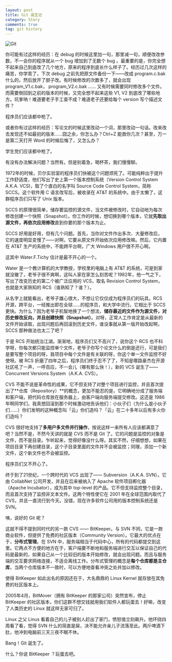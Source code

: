 ```yaml
---
layout: post
title: Git 诞生记
category: Story
comments: true
tag: git history
---
```


![Git](http://mforever78.qiniudn.com/git_logo.png "Git logo")

你可能有过这样的经历：在 debug 的时候这里加一句，那里减一句，顺便改改参数，不一会你的程序就从一个 bug 增加到了无数个 bug 。最重要的是，你完全想不起来自己到底改了几个地方，原来的程序到底长什么样子了。经历过几次这样的痛苦，你学乖了，下次 debug 之前先把原文件备份一下——改成 program.c.bak 什么的，然后放开了胆子改。有时候修改的次数多了，就会出现 program\_V1.c.bak， program\_V2.c.bak …… 又有时候需要同时修改多个文件。而需要倒回到之前的版本的时候，又完全想不起来这些 V1, V2 到底改了哪些地方。坑爹呐！难道要老子手工查不成？难道老子还要给每个 version 写个描述文件？

程序员们应该都中枪了。

或者你有过这样的经历：写论文的时候这里改动一个词，那里改动一句话。改来改去发现还不如最初的版本……囧之余，你怎么办？Ctrl+Z 能救你几次？甚至，万一是第二天打开 Word 的时候后悔了，又怎么办？

学生党们应该都中枪了。

有没有办法解决问题？当然有。但是别着急，喝杯茶，我们慢慢聊。

1972年的时候，贝尔实验室的程序员们快被这个问题烦死了。可能纯粹出于提升工作舒适度，他们写出了史上第一个版本控制系统（Version Control System A.K.A. VCS)，取了个直白的名字叫 Source Code Control System，简称 SCCS。这个软件用 C 语言改写后，被收录在 AT&T 的系统中。由于太懒了，这群程序员们只写了 Unix 版本。

SCCS 的原理很简单，储存要监控的源文件，当文件被修改时，它自动地为每次修改创建一个快照（Snapshot）。你工作的时候，想切换到哪个版本，它就**先取出源文件，再依次应用修改**直到你要的那个版本为止。

SCCS 好用是好用，但有几个问题。首先，当你对文件作出多次、大量修改后，它的速度明显变慢了——对啊，它要从原文件开始依次应用修改嘛。然后，它内置在 AT&T 生产的系统中，不能跨平台啊，广大 Windows 用户很不开心啊。

这其中 Water.F.Tichy 估计是最不开心的一个。

Water 是一个教计算机的大学教授，学校里的电脑上有 AT&T 的系统，可是到家就没辙了，老爷子很不爽啊，这叫人家在家怎么刻苦呢？1982年，他一气之下，写出了改变历史的第二个被广泛应用的 VCS，取名 Revision Control System，也就是大家熟知的 RCS（谁熟知了？谁？）。

从名字上就能看出，老爷子雄心很大，不想让它仅仅成为程序员们的玩具。RCS 开源，跨平台，一经推出即在全球……的程序员，和大学中流行。它相比于 SCCS 更快。为什么？因为老爷子机智地换了一个想法，**储存最近的文件作为源文件，对历史修改反向，并且创建快照（Snapshot）**。对呀，正常人工作肯定是从最新的文件开始读取，出现问题后再回滚到历史文件，谁没事就从第一版开始改起啊， SCCS 那种做法也太二了吧？

于是 RCS 开始统治江湖。渐渐地，程序员们又不高兴了，说你这个 RCS 也不科学呀，你每次都只能监控单个文件，老爷子你写个论文什么的倒是还行，可是我们是要写整个项目的呀，我项目中每个文件是有关联的呀，你这个单一文件监控不好使呀。被 RCS 折磨了四年之后，程序员们终于忍不了了，不知是哪路豪杰在开源社区吼了一声，一呼百应，不一会儿（哪有那么快！），新的 VCS 诞生了——Concurrent Versions System（A.K.A. CVS）。

CVS 不能不说是革命性的成果，它不但支持了对整个项目进行监控，并且首次提出了**仓库（Repository）**的概念，更加不能忍的是，它明确地分成了服务端和客户端，把代码仓库放在服务器上，由客户端向服务端提交修改。这还是 1986 年啊同学们，我真想回滚到那个时候激动地告诉他们：小伙子们（为什么是小伙子们……）你们发明的这种概念叫「云」你们造吗？「云」在二十多年以后有多火你们造吗？

CVS 很好地支持了**多用户多文件并行操作**，按说这样一来所有人应该都满意了吧？当然不是，不然今天讲的就是 CVS 而不是 Git 了。它的问题是监控的对象是文件，而不是目录。乍听起来，觉得好像没什么呀。其实不然，仔细想想，如果在项目目录下再创建目录，这个子目录里面的文件并不会被监控；同理，添加一个新文件，这个新文件也不会被监控。

程序员们又不开心了。

终于到了21世纪，一个跨时代的 VCS 出现了—— Subversion（A.K.A. SVN）。它由 CollabNet 公司开发，并且在后来被纳入了 Apache 软件项目孵化器（Apache Incubator），成为其中 top-level 的产品。它不但支持监控整个目录，而且首次支持了监控非文本文件。这两个特性使它在 2001 年在全球范围内取代了 CVS，并且一直流行到今天。没错，现在许多软件公司用的版本控制系统还是 SVN。

咦，说好的 Git 呢？

这就不得不提到同时代的另一款 CVS —— BitKeeper。与 SVN 不同，它是一款商业软件，但提供了免费的社区版本（Community Version）。它最大的优点在于，**分布式管理**。在 SVN 中，服务端相当于代码中心，所有的代码都提交到这里。它两点不方便的地方在于，客户端要不断地和服务端进行交互以保证自己的代码是最新的，如果自己从一个比较旧的版本开始修改，就会出现问题。而且与服务端的交互要求网络连接，不适合离线工作。分布式管理的概念是**每个仓库都是主仓库**，当两个仓库版本不一致时，可以方便地查看冲突之处并加以修改。

使得 BitKeeper 如此出名的原因还在于，大名鼎鼎的 Linux Kernel 就存放在其免费的社区版本上。

2005年4月，BitMover（拥有 BitKeeper 的那家公司）突然宣布，停止 BitKeeper 的社区版本，你们这群不想交钱就用我们软件人都玩蛋去！好嘛，改变了人类历史的 Linux 就这样无家可归了。

Linux 之父 Linus 看着自己的儿子被别人赶出了家门，愤怒值立刻飙升。他环绕四周看了看，觉得 SVN 什么的简直是屎，决不能允许亲儿子流落至此。两斤啤酒下肚，他冲到电脑前三天三夜不眠不休。

Bang！Git 诞生了。

什么？你说 BitKeeper ？玩蛋去吧。
